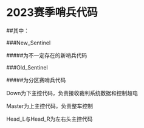 # 2023赛季哨兵代码


##其中：


###New_Sentinel 


#####为不一定存在的新哨兵代码


###Old_Sentinel 


#####为分区赛哨兵代码


Down为下主控代码，负责接收裁判系统数据和控制超电

Master为上主控代码，负责整车控制

Head_L与Head_R为左右头主控代码


